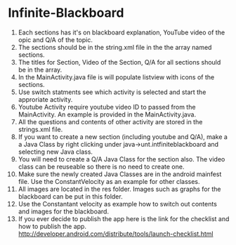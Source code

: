 # Infinite-Blackboard

1.  Each sections has it's on blackboard explanation, YouTube video of the opic and Q/A of the topic.
2.  The sections should be in the string.xml file in the the array named sections.
3.  The titles for Section, Video of the Section, Q/A for all sections should be in the array.
4.  In the MainActivity.java file is will populate listview with icons of the sections.
5.  Use switch statments see which activity is selected and start the approriate activity.
6.  Youtube Activity require youtube video ID to passed from the MainActivity. An example is provided in the MainActivity.java.
7.  All the questions and contents of other activity are stored in the strings.xml file.
8.  If you want to create a new section (including youtube and Q/A), make a a Java Class by right clicking under java->unt.intfiniteblackboard and selecting new Java class.
9.  You will need to create a Q/A Java Class for the section also. The video class can be reuseable so there is no need to create one.
10. Make sure the newly created Java Classes are in the android mainfest file. Use the ConstantVelocity as an example for other classes.
11. All images are located in the res folder. Images such as graphs for the blackboard can be put in this folder.
12. Use the Constantant velocity as example how to switch out contents and images for the blackboard.
13. If you ever decide to publish the app here is the link for the checklist and how to publish the app.
    http://developer.android.com/distribute/tools/launch-checklist.html
